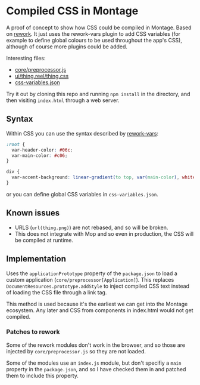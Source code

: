 # Compiled CSS in Montage

A proof of concept to show how CSS could be compiled in Montage. Based on
[rework](https://github.com/visionmedia/rework). It just uses the
rework-vars plugin to add CSS variables (for example to define global
colours to be used throughout the app's CSS), although of course more
plugins could be added.

Interesting files:

 * [core/preprocessor.js](core/preprocessor.js)
 * [ui/thing.reel/thing.css](ui/thing.reel/thing.css)
 * [css-variables.json](css-variables.json)

Try it out by cloning this repo and running `npm install` in the
directory, and then visiting `index.html` through a web server.

## Syntax

Within CSS you can use the syntax described by
[rework-vars](https://github.com/visionmedia/rework-vars):

```css
:root {
  var-header-color: #06c;
  var-main-color: #c06;
}

div {
  var-accent-background: linear-gradient(to top, var(main-color), white);
}
```

or you can define global CSS variables in `css-variables.json`.

## Known issues

 * URLS (`url(thing.png)`) are not rebased, and so will be broken.
 * This does not integrate with Mop and so even in production, the CSS will be
   compiled at runtime.

## Implementation

Uses the `applicationPrototype` property of the `package.json` to load a
custom application (`core/preprocessor[Application]`). This replaces
`DocumentResources.prototype.addStyle` to inject compiled CSS text instead of
loading the CSS file through a link tag.

This method is used because it's the earliest we can get into the Montage
ecosystem. Any later and CSS from components in index.html would not get
compiled.

### Patches to rework

Some of the rework modules don't work in the browser, and so those are
injected by `core/preprocessor.js` so they are not loaded.

Some of the modules use an `index.js` module, but don't specifiy a `main`
property in the `package.json`, and so I have checked them in and patched them
to include this property.
